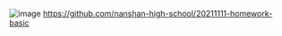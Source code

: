![image](https://user-images.githubusercontent.com/86054592/142467009-53b19a8d-76ec-421a-9d34-818d83d168c6.png)
https://github.com/nanshan-high-school/20211111-homework-basic
